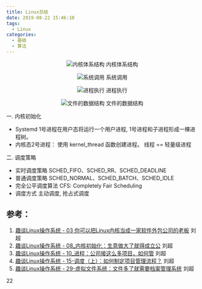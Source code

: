 ```yaml
---
title: Linux总结
date: 2019-08-22 15:46:10
tags:
  - Linux
categories:
  - 基础
  - 算法
---
```


<p hidden></p>
<!-- more -->


<div style="text-align: center;">

![内核体系结构](https://user-images.githubusercontent.com/5608425/63564514-e5f0ae00-c597-11e9-9d32-985d0771c207.png) 内核体系结构

![系统调用](https://user-images.githubusercontent.com/5608425/63564517-e721db00-c597-11e9-86eb-2e5d502a2c52.jpg)  系统调用

![进程执行](https://user-images.githubusercontent.com/5608425/63564515-e6894480-c597-11e9-90c2-eba751ad0c08.jpg) 进程执行

![文件的数据结构](https://user-images.githubusercontent.com/5608425/63564376-6e228380-c597-11e9-8e74-97768f54c984.jpg)   文件的数据结构
</div>

一. 内核初始化
+ Systemd 1号进程在用户态将运行一个用户进程, 1号进程和子进程形成一棵进程树。
+ 内核态2号进程： 使用 kernel_thread 函数创建进程。  线程 == 轻量级进程

二. 调度策略
+ 实时调度策略
  SCHED_FIFO、SCHED_RR、SCHED_DEADLINE
+ 普通调度策略
  SCHED_NORMAL、SCHED_BATCH、SCHED_IDLE
+ 完全公平调度算法
  CFS: Completely Fair Scheduling 
+ 调度方式
  主动调度, 抢占式调度  


## 参考：
1. [趣谈Linux操作系统 - 03 你可以把Linux内核当成一家软件外包公司的老板]()  刘超
2. [趣谈Linux操作系统 - 08_内核初始化：生意做大了就得成立公]()  刘超
3. [趣谈Linux操作系统 - 10_进程：公司接这么多项目，如何管]() 刘超
4. [趣谈Linux操作系统 - 15-调度（上）：如何制定项目管理流程？]() 刘超
5. [趣谈Linux操作系统 - 29-虚拟文件系统：文件多了就需要档案管理系统]()   刘超

22 







 
